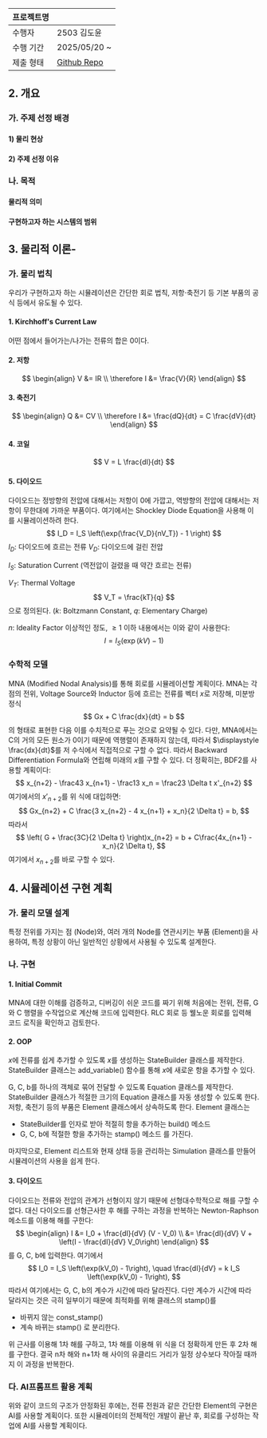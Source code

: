 
| 프로젝트명 |                                                         |
| ----- | ------------------------------------------------------- |
| 수행자   | 2503 김도윤                                                |
| 수행 기간 | 2025/05/20 ~                                            |
| 제출 형태 | [Github Repo](https://github.com/quadratech188/circuit) |
## 2. 개요
### 가. 주제 선정 배경
#### 1) 물리 현상
#### 2) 주제 선정 이유
### 나. 목적
#### 물리적 의미
#### 구현하고자 하는 시스템의 범위
## 3. 물리적 이론-
### 가. 물리 법칙
우리가 구현하고자 하는 시뮬레이션은 간단한 회로 법칙, 저항$\cdot$축전기 등 기본 부품의 공식 등에서 유도될 수 있다.
#### 1. Kirchhoff's Current Law
어떤 점에서 들어가는/나가는 전류의 합은 0이다.
#### 2. 저항
$$
\begin{align}
V &= IR \\
\therefore I &= \frac{V}{R}
\end{align}
$$
#### 3. 축전기
$$
\begin{align}
Q &= CV \\
\therefore I &= \frac{dQ}{dt} = C \frac{dV}{dt}
\end{align}
$$
#### 4. 코일
$$
V = L \frac{dI}{dt}
$$
#### 5. 다이오드
다이오드는 정방향의 전압에 대해서는 저항이 0에 가깝고, 역방향의 전압에 대해서는 저항이 무한대에 가까운 부품이다.
여기에서는 Shockley Diode Equation을 사용해 이를 시뮬레이션하려 한다.
$$
I_D = I_S \left(\exp(\frac{V_D}{nV_T}) - 1 \right)
$$
$I_D$: 다이오드에 흐르는 전류
$V_D$: 다이오드에 걸린 전압

$I_S$: Saturation Current (역전압이 걸렸을 때 약간 흐르는 전류)

$V_T$: Thermal Voltage
$$
V_T = \frac{kT}{q}
$$
으로 정의된다. ($k$: Boltzmann Constant, $q$: Elementary Charge)

$n$: Ideality Factor
이상적인 정도,  $\ge 1$
이하 내용에서는 이와 같이 사용한다:
$$
I = I_S\left(\exp(kV) - 1\right)
$$
### 수학적 모델
MNA (Modified Nodal Analysis)를 통해 회로를 시뮬레이션할 계획이다. MNA는 각 점의 전위, Voltage Source와 Inductor 등에 흐르는 전류를 벡터 $x$로 저장해, 미분방정식
$$
Gx + C \frac{dx}{dt} = b
$$
의 형태로 표현한 다음 이를 수치적으로 푸는 것으로 요약될 수 있다.
다만, MNA에서는 C의 거의 모든 원소가 0이기 때문에 역행렬이 존재하지 않는데, 따라서 $\displaystyle \frac{dx}{dt}$를 저 수식에서 직접적으로 구할 수 없다.
따라서 Backward Differentiation Formula와 연립해 미래의 $x$를 구할 수 있다.
더 정확히는, BDF2를 사용할 계획이다:
$$
x_{n+2} - \frac43 x_{n+1} - \frac13 x_n = \frac23 \Delta t x'_{n+2}
$$
여기에서의 $x'_{n+2}$를 위 식에 대입하면:
$$
Gx_{n+2} + C \frac{3 x_{n+2} - 4 x_{n+1} + x_n}{2 \Delta t} = b,
$$
따라서
$$
\left( G + \frac{3C}{2 \Delta t} \right)x_{n+2} =
b + C\frac{4x_{n+1} - x_n}{2 \Delta t},
$$
여기에서 $x_{n+2}$를 바로 구할 수 있다.
## 4. 시뮬레이션 구현 계획
### 가. 물리 모델 설계
특정 전위를 가지는 점 (Node)와, 여러 개의 Node를 연관시키는 부품 (Element)을 사용하여, 특정 상황이 아닌 일반적인 상황에서 사용될 수 있도록 설계한다.
### 나. 구현
#### 1. Initial Commit
MNA에 대한 이해를 검증하고, 디버깅이 쉬운 코드를 짜기 위해 처음에는 전위, 전류, G와 C 행렬을 수작업으로 계산해 코드에 입력한다. RLC 회로 등 웰노운 회로를 입력해 코드 로직을 확인하고 검토한다.
#### 2. OOP
$x$에 전류를 쉽게 추가할 수 있도록 $x$를 생성하는 StateBuilder 클래스를 제작한다.
StateBuilder 클래스는 add_variable() 함수를 통해 $x$에 새로운 항을 추가할 수 있다.

G, C, b를 하나의 객체로 묶어 전달할 수 있도록 Equation 클래스를 제작한다.
StateBuilder 클래스가 적절한 크기의 Equation 클래스를 자동 생성할 수 있도록 한다.
저항, 축전기 등의 부품은 Element 클래스에서 상속하도록 한다. Element 클래스는
- StateBuilder를 인자로 받아 적절히 항을 추가하는 build() 메소드
- G, C, b에 적절한 항을 추가하는 stamp() 메소드
를 가진다.

마지막으로, Element 리스트와 현재 상태 등을 관리하는 Simulation 클래스를 만들어 시뮬레이션의 사용을 쉽게 한다.
#### 3. 다이오드
다이오드는 전류와 전압의 관계가 선형이지 않기 때문에 선형대수학적으로 해를 구할 수 없다. 대신 다이오드를 선형근사한 후 해를 구하는 과정을 반복하는 Newton-Raphson 메소드를 이용해 해를 구한다:
$$
\begin{align}
I &= I_0 + \frac{dI}{dV} (V - V_0) \\
&= \frac{dI}{dV} V + \left(I - \frac{dI}{dV} V_0\right)
\end{align}
$$
를 G, C, b에 입력한다.
여기에서
$$
I_0 = I_S \left(\exp(kV_0) - 1\right), \quad
\frac{dI}{dV} = k I_S \left(\exp(kV_0) - 1\right),
$$
따라서 여기에서는 G, C, b의 계수가 시간에 따라 달라진다.
다만 계수가 시간에 따라 달라지는 것은 극히 일부이기 때문에 최적화를 위해 클래스의 stamp()를
- 바뀌지 않는 const_stamp()
- 계속 바뀌는 stamp()
로 분리한다.

위 근사를 이용해 1차 해를 구하고, 1차 해를 이용해 위 식을 더 정확하게 만든 후 2차 해를 구한다. 결국 n차 해와 n+1차 해 사이의  유클리드 거리가 일정 상수보다 작아질 때까지 이 과정을 반복한다.
### 다. AI프롬프트 활용 계획
위와 같이 코드의 구조가 안정화된 후에는, 전류 전원과 같은 간단한 Element의 구현은 AI를 사용할 계획이다.
또한 시뮬레이터의 전체적인 개발이 끝난 후, 회로를 구성하는 작업에 AI를 사용할 계획이다.
